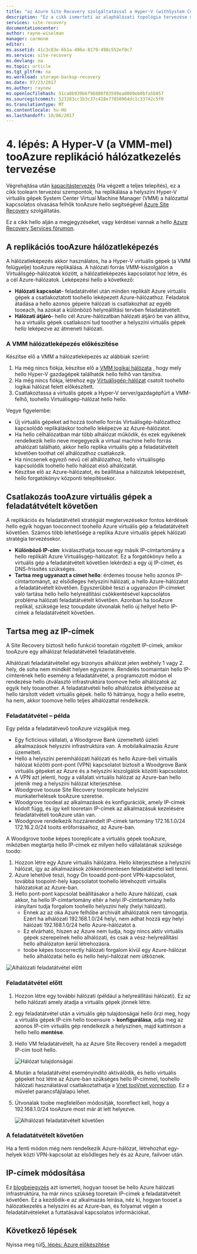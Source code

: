```yaml
---
title: "az Azure Site Recovery szolgáltatással a Hyper-V (withSystem Center VMM) tooAzure replikációhoz hálózati aaaPlan |} Microsoft Docs"
description: "Ez a cikk ismerteti az alaphálózati topológia tervezése megadása kötelező, ha a Hyper-V virtuális gépek (VMM) tooAzure replikálása"
services: site-recovery
documentationcenter: 
author: rayne-wiselman
manager: carmonm
editor: 
ms.assetid: 41c3c83e-6b1a-496a-8179-498c552ef0c7
ms.service: site-recovery
ms.devlang: na
ms.topic: article
ms.tgt_pltfrm: na
ms.workload: storage-backup-recovery
ms.date: 07/23/2017
ms.author: raynew
ms.openlocfilehash: 51ca8b939b6f96880f83599ea8009eb0bfa5b957
ms.sourcegitcommit: 523283cc1b3c37c428e77850964dc1c33742c5f0
ms.translationtype: MT
ms.contentlocale: hu-HU
ms.lasthandoff: 10/06/2017
---
```

# <a name="step-4-plan-networking-for-hyper-v-with-vmm-tooazure-replication"></a>4. lépés: A Hyper-V (a VMM-mel) tooAzure replikáció hálózatkezelés tervezése

Végrehajtása után [kapacitástervezés](vmm-to-azure-walkthrough-capacity.md) (Ha végzett a teljes telepítés), ez a cikk toolearn tervezési szempontok, ha replikálása a helyszíni Hyper-V virtuális gépek System Center Virtual Machine Manager (VMM) a hálózattal kapcsolatos olvasása felhők tooAzure hello segítségével [Azure Site Recovery](site-recovery-overview.md) szolgáltatás.

Ez a cikk hello alján a megjegyzéseket, vagy kérdései vannak a hello [Azure Recovery Services fórumon](https://social.msdn.microsoft.com/forums/azure/home?forum=hypervrecovmgr).


## <a name="network-mapping-for-replication-tooazure"></a>A replikációs tooAzure hálózatleképezés

A hálózatleképezés akkor használatos, ha a Hyper-V virtuális gépek (a VMM felügyelje) tooAzure replikálása. A hálózati forrás VMM-kiszolgálón a Virtuálisgép-hálózatok között, a hálózatleképezés kapcsolatot hoz létre, és a cél Azure-hálózatok. Leképezési hello a következő:

- **Hálózati kapcsolat**– feladatátvétel után minden replikált Azure virtuális gépek a csatlakoztatott toohello leképezett Azure-hálózathoz. Feladatok átadása a hello azonos gépeire hálózati is csatlakozhat az egyéb tooeach, ha azokat a különböző helyreállítási tervben feladatátvételt.
- **Hálózati átjáró**– hello cél Azure-hálózatban hálózati átjáró be van állítva, ha a virtuális gépek csatlakozni tud tooother a helyszíni virtuális gépek hello leképezve az átmeneti hálózati.

### <a name="prepare-vmm-for-network-mapping"></a>A VMM hálózatleképezés előkészítése

Készítse elő a VMM a hálózatleképezés az alábbiak szerint:

1. Ha még nincs fiókja, készítse elő a [VMM logikai hálózata](https://docs.microsoft.com/system-center/vmm/network-logical) , hogy mely hello Hyper-V gazdagépek találhatók hello felhő van társítva.
2. Ha még nincs fiókja, létrehoz egy [Virtuálisgép-hálózat](https://docs.microsoft.com/system-center/vmm/network-virtual) csatolt toohello logikai hálózat felett előkészített.
3. Csatlakoztassa a virtuális gépek a Hyper-V server/gazdagépfürt a VMM-felhő, toohello Virtuálisgép-hálózat hello hello.

 
Vegye figyelembe: 
- Új virtuális gépeket ad hozzá toohello forrás Virtuálisgép-hálózathoz kapcsolódó replikáláskor toohello leképezve az Azure-hálózatot.
- Ha hello célhálózatban már több alhálózat működik, és ezek egyikének rendelkezik hello neve megegyezik a virtual machine hello forrás alhálózati található, akkor hello replika virtuális gép a feladatátvételt követően toothat cél alhálózathoz csatlakozik.
- Ha nincsenek egyező nevű cél alhálózathoz, hello virtuálisgép kapcsolódik toohello hello hálózat első alhálózatát.
- Készítse elő az Azure-hálózatot, és beállítása a hálózatok leképezését, hello forgatókönyv központi telepítésekor.

## <a name="connecting-tooazure-vms-after-failover"></a>Csatlakozás tooAzure virtuális gépek a feladatátvételt követően

A replikációs és feladatátvételi stratégiát megtervezésekor fontos kérdések hello egyik hogyan tooconnect toohello Azure virtuális gép a feladatátvételt követően. Számos több lehetősége a replika Azure virtuális gépek hálózati stratégia tervezésekor.

- **Különböző IP-cím**: kiválaszthatja toouse egy másik IP-címtartomány a hello replikált Azure Virtuálisgép-hálózatot. Ez a forgatókönyv hello a virtuális gép a feladatátvételt követően lekérdezi a egy új IP-címet, és DNS-frissítés szükséges.
- **Tartsa meg ugyanazt a címet hello**: érdemes toouse hello azonos IP-címtartományt, az elsődleges helyszíni hálózati, a hello Azure-hálózatot a feladatátvételt követően.  Egyszerűbbé teszi a ugyanazon IP-címeket való tartása hello hello helyreállítási csökkentésével kapcsolatos probléma hálózati feladatátvételt követően. Azonban ha tooAzure replikál, szüksége lesz tooupdate útvonalak hello új hellyel hello IP-címek a feladatátvételt követően.


## <a name="retain-ip-addresses"></a>Tartsa meg az IP-címek

A Site Recovery biztosít hello funkció tooretain rögzített IP-címek, amikor tooAzure egy alhálózat feladatátvételi feladatátvétele.

Alhálózati feladatátvétellel egy bizonyos alhálózat jelen webhely 1 vagy 2. hely, de soha nem mindkét helyen egyszerre. Rendelés toomaintain hello IP-címterének hello esemény a feladatátvétel, a programozott módon el rendezése hello útválasztó infrastruktúra toomove hello alhálózatok az egyik hely tooanother. A feladatátvételi hello alhálózatok áthelyezése az hello társított védett virtuális gépek. hello fő hátránya, hogy a hello esetre, ha nem, akkor toomove hello teljes alhálózattal rendelkezik.



### <a name="failover-example"></a>Feladatátvétel – példa

Egy példa a feladatátvevő tooAzure vizsgáljuk meg.

- Egy ficticious vállalati, a Woodgrove Bank üzemeltető üzleti alkalmazások helyszíni infrastruktúra van. A mobilalkalmazás Azure üzemelteti.
- Hello a helyszíni peremhálózati hálózati és hello Azure-beli virtuális hálózat közötti pont-pont (VPN) kapcsolatot biztosít a Woodgrove Bank virtuális gépeket az Azure és a helyszíni kiszolgálók közötti kapcsolatot.
- A VPN azt jelenti, hogy a vállalati virtuális hálózat az Azure-ban hello jelenik meg a helyszíni hálózat kiterjesztése.
- Woodgrove toouse Site Recovery tooreplicate helyszíni munkaterhelések tooAzure szeretne.
 - Woodgrove toodeal az alkalmazások és konfigurációk, amely IP-címek kódolt függ, és így kell tooretain IP-címek az alkalmazásuk kezelésére feladatátvételi tooAzure után van.
 - Woodgrove rendelkezik hozzárendelt IP-címek tartomány 172.16.1.0/24 172.16.2.0/24 tooits erőforrásaihoz, az Azure-ban.


A Woodgrove toobe képes tooreplicate a virtuális gépek tooAzure, miközben megtartja hello IP-címek ez milyen hello vállalatának szüksége toodo:

1. Hozzon létre egy Azure virtuális hálózatra. Hello kiterjesztése a helyszíni hálózat, így az alkalmazások zökkenőmentesen feladatátvétel kell tenni.
2. Azure lehetővé teszi, hogy Ön tooadd pont-pont VPN-kapcsolatot, továbbá toopoint-hely kapcsolatot toohello létrehozott virtuális hálózatokat az Azure-ban.
3. Hello pont-pont kapcsolat beállításakor a hello Azure hálózati, csak akkor, ha hello IP-címtartomány eltér a helyi IP-címtartomány hello irányítani tudja forgalom toohello helyszíni hely (helyi hálózati).
    - Ennek az az oka Azure felhőbe archivált alhálózatok nem támogatja. Ezért ha alhálózati 192.168.1.0/24 helyi, nem adhat hozzá egy helyi hálózati 192.168.1.0/24 hello Azure-hálózatot a.
    - Ez elvárható, hiszen az Azure nem tudja, hogy nincs aktív virtuális gépek szerepelnek hello alhálózati, és csak a vész-helyreállítási hello alhálózaton kerül létrehozásra.
    - toobe képes toocorrectly hálózati forgalom kívül egy Azure-hálózat hello alhálózatai hello és hello helyi-hálózat nem ütköznek.

![Alhálózati feladatátvétel előtt](./media/vmm-to-azure-walkthrough-network/network-design7.png)

### <a name="before-failover"></a>Feladatátvétel előtt

1. Hozzon létre egy további hálózati (például a helyreállítási hálózati). Ez az hello hálózati amely átadja a virtuális gépek jönnek létre.
2. egy feladatátvétel után a virtuális gép tulajdonságai hello őrzi meg, hogy a virtuális gépek IP-cím hello tooensure > **konfigurálása**, adja meg az azonos IP-cím virtuális gép rendelkezik a helyszínen, majd kattintson a hello hello **mentése**.
3. Hello VM feladatátvételt, ha az Azure Site Recovery rendeli a megadott IP-cím tooit hello.

    ![Hálózat tulajdonságai](./media/vmm-to-azure-walkthrough-network/network-design8.png)

4. Miután a feladatátvétel eseményindító aktiválódik, és hello virtuális gépeket hoz létre az Azure-ban szükséges hello IP-címmel, toohello hálózati használatával csatlakoztathatja a [Vnet tooVnet vonnection](../vpn-gateway/virtual-networks-configure-vnet-to-vnet-connection.md). Ez a művelet parancsfájlalapú lehet.
5. Útvonalak toobe megfelelően módosítják, tooreflect kell, hogy a 192.168.1.0/24 tooAzure most már át lett helyezve.

    ![Alhálózati feladatátvételt követően](./media/vmm-to-azure-walkthrough-network/network-design9.png)

### <a name="after-failover"></a>A feladatátvételt követően

Ha a fenti módon még nem rendelkezik Azure-hálózat, létrehozhat egy-helyek közti VPN-kapcsolat az elsődleges hely és az Azure, failvoer után.

## <a name="change-ip-addresses"></a>IP-címek módosítása

Ez [blogbejegyzés](http://azure.microsoft.com/blog/2014/09/04/networking-infrastructure-setup-for-microsoft-azure-as-a-disaster-recovery-site/) azt ismerteti, hogyan tooset be hello Azure hálózati infrastruktúra, ha már nincs szükség tooretain IP-címek a feladatátvételt követően. Ez a kezdődik-e az alkalmazás leírása, néz ki, hogyan tooset a hálózatkezelés a helyszíni és az Azure-ban, és folyamat végén a feladatátvételeket a futtatásával kapcsolatos információkat.  

## <a name="next-steps"></a>Következő lépések

Nyissa meg túl[5. lépés: Azure előkészítése](vmm-to-azure-walkthrough-prepare-azure.md)
